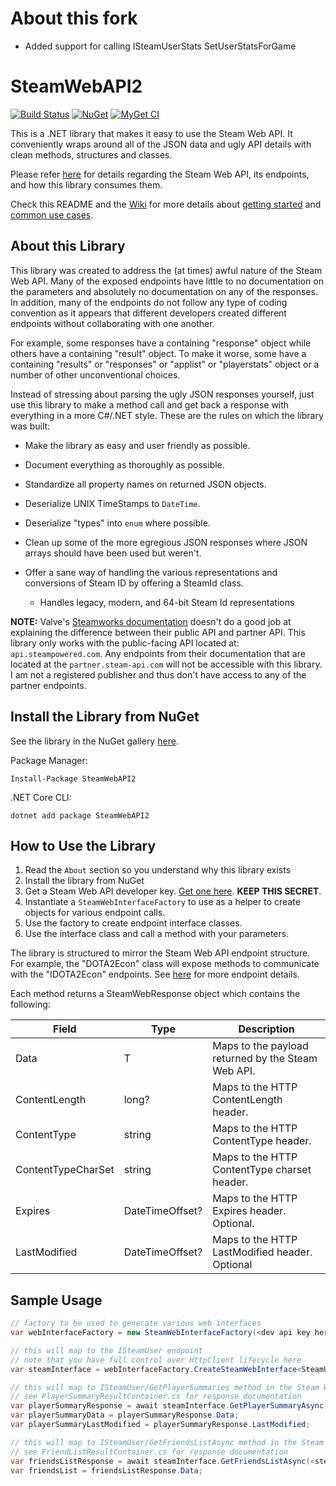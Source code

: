 # About this fork

-   Added support for calling ISteamUserStats SetUserStatsForGame

# SteamWebAPI2

[![Build Status](https://dev.azure.com/justinskiles/justinskiles/_apis/build/status/babelshift.SteamWebAPI2?branchName=master)](https://dev.azure.com/justinskiles/justinskiles/_build/latest?definitionId=2&branchName=master)
[![NuGet](https://img.shields.io/nuget/v/SteamWebAPI2.svg)](https://www.nuget.org/packages/SteamWebAPI2)
[![MyGet CI](https://img.shields.io/myget/babelshift-ci/v/SteamWebAPI2.svg)](https://www.myget.org/feed/babelshift-ci/package/nuget/SteamWebAPI2)

This is a .NET library that makes it easy to use the Steam Web API. It conveniently wraps around all of the JSON data and ugly API details with clean methods, structures and classes.

Please refer [here](http://steamwebapi.azurewebsites.net/) for details regarding the Steam Web API, its endpoints, and how this library consumes them.

Check this README and the [Wiki](https://github.com/babelshift/SteamWebAPI2/wiki/) for more details about [getting started](https://github.com/babelshift/SteamWebAPI2/wiki/1.-Getting-Started) and [common use cases](https://github.com/babelshift/SteamWebAPI2/wiki/Common-Use-Examples).

## About this Library

This library was created to address the (at times) awful nature of the Steam Web API. Many of the exposed endpoints have little to no documentation on the parameters and absolutely no documentation on any of the responses. In addition, many of the endpoints do not follow any type of coding convention as it appears that different developers created different endpoints without collaborating with one another.

For example, some responses have a containing "response" object while others have a containing "result" object. To make it worse, some have a containing "results" or "responses" or "applist" or "playerstats" object or a number of other unconventional choices.

Instead of stressing about parsing the ugly JSON responses yourself, just use this library to make a method call and get back a response with everything in a more C#/.NET style. These are the rules on which the library was built:

-   Make the library as easy and user friendly as possible.
-   Document everything as thoroughly as possible.
-   Standardize all property names on returned JSON objects.
-   Deserialize UNIX TimeStamps to `DateTime`.
-   Deserialize "types" into `enum` where possible.
-   Clean up some of the more egregious JSON responses where JSON arrays should have been used but weren't.
-   Offer a sane way of handling the various representations and conversions of Steam ID by offering a SteamId class.

    -   Handles legacy, modern, and 64-bit Steam Id representations

**NOTE:**
Valve's [Steamworks documentation](https://partner.steamgames.com/doc/webapi) doesn't do a good job at explaining the difference between their public API and partner API. This library only works with the public-facing API located at: `api.steampowered.com`. Any endpoints from their documentation that are located at the `partner.steam-api.com` will not be accessible with this library. I am not a registered publisher and thus don't have access to any of the partner endpoints.

## Install the Library from NuGet

See the library in the NuGet gallery [here](https://www.nuget.org/packages/SteamWebAPI2).

Package Manager:

```
Install-Package SteamWebAPI2
```

.NET Core CLI:

```
dotnet add package SteamWebAPI2
```

## How to Use the Library

1. Read the `About` section so you understand why this library exists
2. Install the library from NuGet
3. Get a Steam Web API developer key. [Get one here](https://steamcommunity.com/dev/apikey). **KEEP THIS SECRET**.
4. Instantiate a `SteamWebInterfaceFactory` to use as a helper to create objects for various endpoint calls.
5. Use the factory to create endpoint interface classes.
6. Use the interface class and call a method with your parameters.

The library is structured to mirror the Steam Web API endpoint structure. For example, the "DOTA2Econ" class will expose methods to communicate with the "IDOTA2Econ" endpoints. See [here](http://steamwebapi.azurewebsites.net/) for more endpoint details.

Each method returns a SteamWebResponse object which contains the following:

| Field              | Type            | Description                                        |
| ------------------ | --------------- | -------------------------------------------------- |
| Data               | T               | Maps to the payload returned by the Steam Web API. |
| ContentLength      | long?           | Maps to the HTTP ContentLength header.             |
| ContentType        | string          | Maps to the HTTP ContentType header.               |
| ContentTypeCharSet | string          | Maps to the HTTP ContentType charset header.       |
| Expires            | DateTimeOffset? | Maps to the HTTP Expires header. Optional.         |
| LastModified       | DateTimeOffset? | Maps to the HTTP LastModified header. Optional     |

## Sample Usage

```cs
// factory to be used to generate various web interfaces
var webInterfaceFactory = new SteamWebInterfaceFactory(<dev api key here>);

// this will map to the ISteamUser endpoint
// note that you have full control over HttpClient lifecycle here
var steamInterface = webInterfaceFactory.CreateSteamWebInterface<SteamUser>(new HttpClient());

// this will map to ISteamUser/GetPlayerSummaries method in the Steam Web API
// see PlayerSummaryResultContainer.cs for response documentation
var playerSummaryResponse = await steamInterface.GetPlayerSummaryAsync(<steamIdHere>);
var playerSummaryData = playerSummaryResponse.Data;
var playerSummaryLastModified = playerSummaryResponse.LastModified;

// this will map to ISteamUser/GetFriendsListAsync method in the Steam Web API
// see FriendListResultContainer.cs for response documentation
var friendsListResponse = await steamInterface.GetFriendsListAsync(<steamIdHere>);
var friendsList = friendsListResponse.Data;
```
